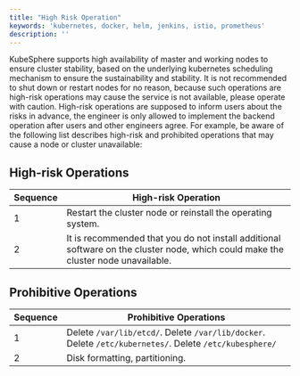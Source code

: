 ```yaml
---
title: "High Risk Operation"
keywords: 'kubernetes, docker, helm, jenkins, istio, prometheus'
description: ''
---
```


KubeSphere supports high availability of master and working nodes to ensure cluster stability, based on the underlying kubernetes scheduling mechanism to ensure the sustainability and stability. It is not recommended to shut down or restart nodes for no reason, because such operations are high-risk operations may cause the service is not available, please operate with caution. High-risk operations are supposed to inform users about the risks in advance, the engineer is only allowed to implement the backend operation after users and other engineers agree. For example, be aware of the following list describes high-risk and prohibited operations that may cause a node or cluster unavailable:

## High-risk Operations

| Sequence | High-risk Operation |
|---|---|
| 1 | Restart the cluster node or reinstall the operating system. |
| 2 | It is recommended that you do not install additional software on the cluster node, which could make the cluster node unavailable. |

## Prohibitive Operations

| Sequence | Prohibitive Operations |
|---|---|
| 1 | Delete `/var/lib/etcd/`. Delete `/var/lib/docker`. Delete `/etc/kubernetes/`.  Delete `/etc/kubesphere/` |
| 2 | Disk formatting, partitioning. |

